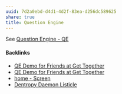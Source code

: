 ```yaml
---
uuid: 7d2a0ebd-d4d1-4d2f-83ea-d256dc589625
share: true
title: Question Engine
---
```

See [Question Engine - QE](../cc5cc49d-f554-4f29-b31a-b8789688e6a3)

#### Backlinks

* [QE Demo for Friends at Get Together](/ec5b995d-f5ce-4183-ae17-11efb114aef8)
* [QE Demo for Friends at Get Together](/ec5b995d-f5ce-4183-ae17-11efb114aef8)
* [home - Screen](/0cc409fa-8498-41ea-bc37-4cdf82686746)
* [Dentropy Daemon Listicle](/15c66694-3dc9-4115-afb8-887a6e52ffea)